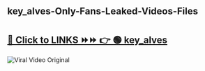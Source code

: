 
 ## key_alves-Only-Fans-Leaked-Videos-Files

# <h2><a href="https://mediaupload.pro?key_alves">🔗 Click to LINKS ⏩⏩ 👉 🟢 key_alves </a></h2>

<a href="https://mediaupload.pro?key_alves" rel="nofollow" data-target="animated-image.originalLink"><img src="https://i.ibb.co.com/xMMVF88/686577567.gif" alt="Viral Video Original" style="max-width: 100%; display: inline-block;" data-target="animated-image.originalImage"></a>